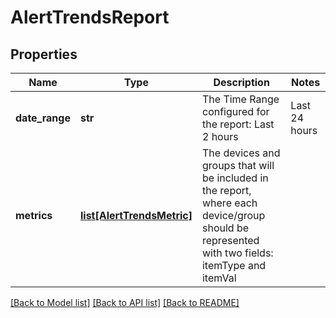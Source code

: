 # AlertTrendsReport

## Properties
Name | Type | Description | Notes
------------ | ------------- | ------------- | -------------
**date_range** | **str** | The Time Range configured for the report: Last 2 hours | Last 24 hours | Last calendar day | Last 7 days | Last 14 days | Last 30 days | Last calendar month | Last 365 days | Any custom date range in this format: YYYY-MM-dd hh:mm TO YYYY-MM-dd hh:mm | [optional] 
**metrics** | [**list[AlertTrendsMetric]**](AlertTrendsMetric.md) | The devices and groups that will be included in the report, where each device/group should be represented with two fields: itemType and itemVal | 

[[Back to Model list]](../README.md#documentation-for-models) [[Back to API list]](../README.md#documentation-for-api-endpoints) [[Back to README]](../README.md)


